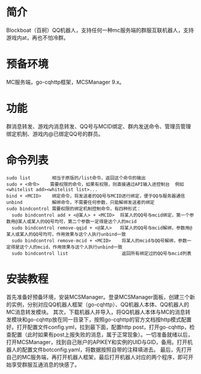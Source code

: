 # 简介
Blockboat（百舸）QQ机器人，支持任何一种mc服务端的群服互联机器人，支持游戏内at，再也不怕冷群。
# 预备环境
MC服务端，go-cqhttp框架，MCSManager 9.x。
# 功能
群消息转发、游戏内消息转发、QQ号与MCID绑定、群内发送命令、管理员管理绑定机制、游戏内@已绑定QQ号的群员。

# 命令列表
    sudo list        相当于原版的/list命令，返回这个命令的输出
    sudo + <命令>    需要权限的命令，如果有权限，则直接通过API输入进控制台  例如<whitelist add><whitelist list>...
    bind + <MCID>    绑定命令，将发送者的QQ号与MCID进行绑定，便于QQ与服务器通信
    unbind           解绑命令，不需要任何参数，只能解绑发送者的绑定
    sudo bindcontrol 需要权限的绑定机制控制命令，有四种形式：
      sudo bindcontrol add + <@某人> + <MCID>  将某人的QQ号与mcid绑定，第一个参数用@某人或某人的QQ号均可，第二个参数一定得是这个人的mcid
      sudo bindcontrol remove-qqid + <@某人>   将某人的QQ号与mcid解绑，参数用@某人或某人的QQ号均可，作用效果与这个人执行unbind一致
      sudo bindcontrol remove-mcid + <MCID>    将某人的mcid与QQ号解绑，参数一定得是这个人的mcid，作用效果与这个人执行unbind一致
      sudo bindcontrol list                    返回所有绑定过的QQ号与mcid列表
# 安装教程
首先准备好预备环境，安装MCSManager。登录MCSManager面板，创建三个新的实例，分别对应QQ机器人框架（go-cqhttp）、QQ机器人本体、QQ机器人的MC消息转发模块。
其次，下载机器人并导入，将QQ机器人本体与MC的消息转发模块和go-cqhttp放在同一目录下，按照go-cqhttp的官方文档按http模式配置好。打开配置文件config.yml，拉到最下面，配置http post，打开go-cqhttp，检查配置（此时如果有post上报失败的消息，属于正常现象）。一切准备就绪以后，打开MCSManager，找到自己账户的APIKEY和实例的UID与GID，备用。打开机器人的配置文件botconfig.yaml，将数据按照自带的注释填进去。
最后，先打开自己的MC服务端，再打开机器人框架，最后打开机器人对应的两个程序，即可开始享受群服互通消息的快感了。
